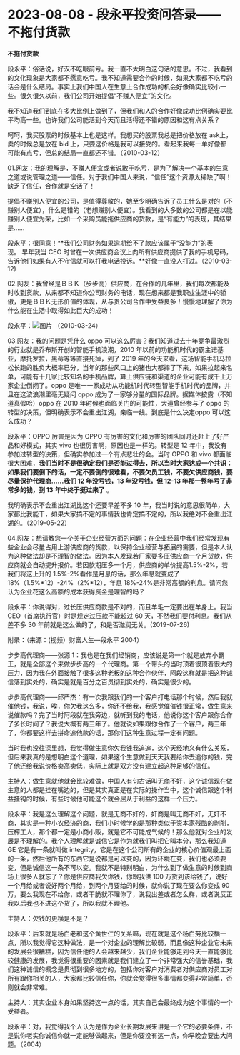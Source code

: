 # 2023-08-08 - 段永平投资问答录——不拖付货款

**不拖付货款**

段永平：俗话说，好汉不吃眼前亏。我一直不太明白这句话的意思。不过，我看到的文化现象是大家都不愿意吃亏。我不知道需要合作的时候，如果大家都不吃亏的话会是什么结局。事实上我们中国人在生意上合作成功的机会好像确实比较小一些。很久很久以前，我们公司开始提倡“不赚人便宜”的文化。

我不知道我们到底在多大比例上做到了，但我们和人的合作好像成功比例确实要比平均高一些。也许我们公司能活到今天而且活得还不错的原因和这有点关系？

呵呵，我买股票的时候基本上也是这样。我想买的股票我总是把价格放在 ask上，卖的时候总是放在 bid 上，只要这价格是我可以接受的。看起来我每一单好像都可能有点亏，但总的结局一直都还不错。（2010-03-12）

01.网友：我的理解是，不赚人便宜或者说敢于吃亏，是为了解决一个基本的生意之道或说管理之道——信任。对于我们中国人来说，“信任”这个资源太稀缺了啊！缺乏了信任，合作就是空话了！

提倡不赚别人便宜的公司，是值得尊敬的，她至少明确告诉了员工什么是对的（不赚别人便宜），什么是错的（老想赚别人便宜）。我看到的大多数的公司都是在以能赚别人便宜为荣，比如一个采购员能拖供应商的货款，是“有能力”的表现，其结果是……

段永平：很同意！**我们公司财务如果逾期给不了款应该属于“没能力”的表现。 早年我当 CEO 时曾在一次供应商会议上向所有供应商提供了我的手机号码，告诉他们如果有人不守信就可以打我电话投诉。**好像一直没人打过。（2010-03-12)

02.网友：我曾经是ＢＢＫ（步步高）供应商，在合作的几年里，我们每次都能及时收到货款，从来都不知道你公司财务的电话，现在想来都是我职业生涯中的骄傲，更是ＢＢＫ无形价值的体现，从与贵公司合作中受益良多！慢慢地理解了你为什么能在生活中取得如此巨大的成功！

段永平：![图片](https://res.wx.qq.com/t/wx_fed/we-emoji/res/v1.3.10/assets/Expression/Expression_82@2x.png?tp=webp&wxfrom=5&wx_lazy=1) （2010-03-24）

03.网友：我的问题是凭什么 oppo 可以这么厉害？我们知道过去十年竞争最激烈的行业就是乔布斯开创的智能手机浪潮，2010 年以前的功能机时代的霸主诺基亚，摩托罗拉，黑莓等等直接死掉，到了 2019 年的今天来看，这场智能手机马拉松长跑的胜负大概率已分，当年的那些风口上的猪也大都摔了下来，如果拉起来名单，可能有十几家比较知名的手机品牌，算上供应链和渠道的企业可能有成千上万家企业倒闭了。oppo 是唯一一家成功从功能机时代转型智能手机时代的品牌，并且在这波浪潮里毫无疑问 oppo 成为了一家够分量的国际品牌。据媒体披露（不知道真假哈）oppo 在 2010 年时候也面临关门的可能性，大道曾经参与了 oppo 的转型的决策，但明确表示不会重出江湖，亲临一线。到底是什么决定oppo 可以这么成功？

段永平：OPPO 厉害是因为 OPPO 有厉害的文化和厉害的团队同时还赶上了好产品和好模式，其实 vivo 也很厉害啊，原因也是一样的。转型是 12 年中，我没有参加过转型的决策，但确实参加过一个有点悲壮的会。当时 OPPO 和 vivo 都面临很大困难，**我们当时不是很确定我们是否能过得去，所以当时大家达成一个共识：如果我们要倒下的话，一定不要倒的很难看，不要欠员工钱，不要欠供应商钱，要尽量保护代理商……我们 12 年没亏钱，13 年没亏钱，但 12-13 年那一整年亏了非常多的钱，到 13 年中终于挺过来了** 。

我明确表示不会重出江湖比这个还要早差不多 10 年，我当时说的意思很简单，大家都比我能干，如果大家搞不定的事情我也肯定搞不定的，所以我绝对不会重出江湖的。（2019-05-22）

04.网友：想请教您一个关于企业经营方面的问题：在企业经营中我们经常发现有些企业会尽量占用上游供应商的货款，以保持企业经营与拓展的需要，但是本人认为这种做法却是不理智的做法。因为本人发现若厂家要多压供应商一个月货款，供应商就会自动提升报价。若因款期压多一个月，供应商的单价提高1.5%-2%，若我们将这上升的 1.5%-2%看作是月息的话，那么年息就变成了 18%（1.5%\*12）-24%（2%\*12），年息 18%-24%是非常高额的利息。请问您认为企业花这么高额的成本获得资金是理智的吗？

段永平：你说得对，过长压供应商款是不对的，而且羊毛一定要出在羊身上。我当 CEO（首席执行官）时是规定过压款不能超过 60 天，不然我们要付利息。我们从差不多 30 年前就是这么做的了，和是否滋润无关。(2019-07-26) 

附录：（来源：(视频）财富人生—段永平 2004）  

步步高代理商——张源 1：我也是在我们经销商，应该说是第一个就是放弃小霸王，就是全部这个来做步步高的一个代理商。第一个带头的当时顶着很顶着很大的压力，因为我在外面接触了很多这种老板的这种合作伙伴，阿段这样就是把这种诚信落到实处的，确实是就是百分之百贯彻到实处的，确实是很少的。

步步高代理商——邱严杰：有一次我跟我们的一个客户打电话那个时候，然后我就催他钱，我说，唉，你欠我这么多，你还不给我，我感觉催催钱很正常，做生意来说催款吗？完了当时阿段就在我旁边，就听到我的电话，他说你这个客户跟你合作了多长时间了？我说大概有两三年了。他就说如果跟你合作了一个客户，两三年了，你都要这样去拼命追他款的话，那你们这种生意过程一定有问题。

当时我也没往深里想，我觉得做生意你欠我钱我追追，这个天经地义有什么关系，但后来我真的是想明白这个道理，如果这个生意做到天天我要给你去追你的钱，完了他还给我说价格卖高卖低，实际上就是双方没有建立起这种足够的信任。

主持人：做生意就他就会比较难做，中国人有句古话叫无商不奸，这个诚信现在做生意的人都是挂在嘴边的，但是其实真正是在实际的操作当中，这个诚信跟这个利益挂钩的时候，有些时候他可能这个就会屈从于利益的这样一个压力。

段永平：我是这么理解这个问题，就是无商不奸的，奸商是叫无商不奸，无奸不商，其实是一种小农经济的商，我们小时候学的是那种类似于资本家残酷的剥削，压榨工人，那个都一定是小商小贩，就是它不可能成气候的！那么他就对企业的发展是不理解的。我个人理解就是诚信它是作为就我们叫把它叫本分，那么我知道 GE 它是有一条就叫做 integrity，它是在这个公司所有的企业的核心价值观最上面的一条，然后他所有的东西它是说都是可以变的，因为环境在变，我们也必须要变，但是诚信这一条不可以变。我就不是特别明白，为什么到了做生意的时候到商场上很多人就忘了？你是供应商我欠你钱，你跟我供 100 万货到该给钱了，说好一个月给或者说好两个月给，到两个月要给的时候，就你说了现在要么你变成 90 万，要么我现在不给你，或者干脆就不理你了，说我出差或者怎么样，或者说反正我以后我也不进这个货了，所以我就不理他。

主持人：欠钱的更横是不是？

段永平：后来就是杨白老和这个黄世仁的关系嘛，现在就是这个杨白劳比较横一点，所以我觉得它这种做法，是一个对企业的理解比较弱，而且像这种企业它未来的发展会很糟糕，因为信任他的人会越来越少，我们企业能够走到今天一直能够比较健康的发展，我觉得很重要的因素就是我们建立了一个非常强大的信誉基础，我们这种诚信的概念是贯彻到很多地方的，包括你对客户对消费者对供应商对员工对所有跟你相关的人，大家都比较信任你，你就会觉得很多事情都变得非常简单，否则就会非常难。

主持人：其实企业本身如果坚持这一点的话，其实自己会最终成为这个事情的一个受益者。

段永平：对，我觉得我个人认为是作为企业长期发展来讲是一个它的必要条件，不是说你老实你诚信你就一定能够做起来，但是你要没有这一点，你早晚会要出大问题。（2004）